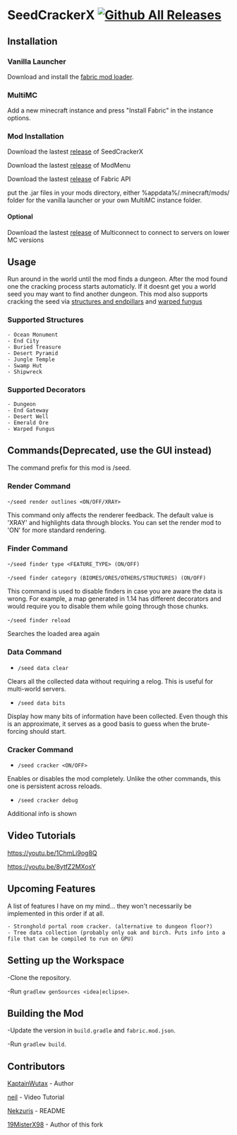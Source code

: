 # SeedCrackerX [![Github All Releases](https://img.shields.io/github/downloads/19MisterX98/SeedCrackerX/total.svg)]()

## Installation

 ### Vanilla Launcher

  Download and install the [fabric mod loader](https://fabricmc.net/use/).

 ### MultiMC
 
  Add a new minecraft instance and press "Install Fabric" in the instance options.

 ### Mod Installation
 
  Download the lastest [release](https://github.com/19MisterX98/SeedCrackerX/releases) of SeedCrackerX
  
  Download the lastest [release](https://www.curseforge.com/minecraft/mc-mods/modmenu/files) of ModMenu
  
  Download the lastest [release](https://www.curseforge.com/minecraft/mc-mods/fabric-api/files) of Fabric API
  
  
  put the .jar files in your mods directory, either %appdata%/.minecraft/mods/ folder for the vanilla launcher or your own MultiMC instance folder.
  
 #### Optional
  
  Download the lastest [release](https://github.com/Earthcomputer/multiconnect/releases) of Multiconnect to connect to servers on lower MC versions
  
## Usage

  Run around in the world until the mod finds a dungeon. After the mod found one the cracking process starts automaticly. If it doesnt get you a world seed you may want to find another dungeon. This mod also supports cracking the seed via [structures and endpillars](https://youtu.be/aUuPSZVPH8E?t=462) and [warped fungus](https://www.youtube.com/watch?v=HKjwgofhKs4)
  
  ### Supported Structures
    - Ocean Monument
    - End City
    - Buried Treasure
    - Desert Pyramid
    - Jungle Temple
    - Swamp Hut
    - Shipwreck
  
  ### Supported Decorators
    - Dungeon
    - End Gateway
    - Desert Well
    - Emerald Ore
    - Warped Fungus

## Commands(Deprecated, use the GUI instead)

  The command prefix for this mod is /seed.
  
  ### Render Command  
  -`/seed render outlines <ON/OFF/XRAY>`
    
  This command only affects the renderer feedback. The default value is 'XRAY' and highlights data through blocks. You can set    the render mod to 'ON' for more standard rendering. 
  
  ### Finder Command
  -`/seed finder type <FEATURE_TYPE> (ON/OFF)`
  
  -`/seed finder category (BIOMES/ORES/OTHERS/STRUCTURES) (ON/OFF)`
  
  This command is used to disable finders in case you are aware the data is wrong. For example, a map generated in 1.14 has different decorators and would require you to disable them while going through those chunks.
  
  -`/seed finder reload`
  
  Searches the loaded area again

  ### Data Command
  - `/seed data clear`
  
  Clears all the collected data without requiring a relog. This is useful for multi-world servers.
  
  - `/seed data bits`
  
  Display how many bits of information have been collected. Even though this is an approximate, it serves as a good basis to guess when the brute-forcing should start.
  
  ### Cracker Command
  - `/seed cracker <ON/OFF>`
 
  Enables or disables the mod completely. Unlike the other commands, this one is persistent across reloads.
  
  - `/seed cracker debug`

  Additional info is shown
  
## Video Tutorials

https://youtu.be/1ChmLi9og8Q

https://youtu.be/8ytfZ2MXosY

## Upcoming Features

A list of features I have on my mind... they won't necessarily be implemented in this order if at all.

    - Stronghold portal room cracker. (alternative to dungeon floor?)
    - Tree data collection (probably only oak and birch. Puts info into a file that can be compiled to run on GPU)

## Setting up the Workspace

-Clone the repository.

-Run `gradlew genSources <idea|eclipse>`.

## Building the Mod

-Update the version in `build.gradle` and `fabric.mod.json`.

-Run `gradlew build`.
 
## Contributors

[KaptainWutax](https://github.com/KaptainWutax) - Author

[neil](https://www.youtube.com/watch?v=aUuPSZVPH8E) - Video Tutorial

[Nekzuris](https://github.com/Nekzuris) - README

[19MisterX98](https://www.youtube.com/channel/UCby9ZxEjJCqmccQGF3GSYlA) - Author of this fork
